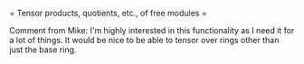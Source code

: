 =  Tensor products, quotients, etc., of free modules =

Comment from Mike:  I'm highly interested in this functionality as I need it for a lot of things.  It would be nice to be able to tensor over rings other than just the base ring.
